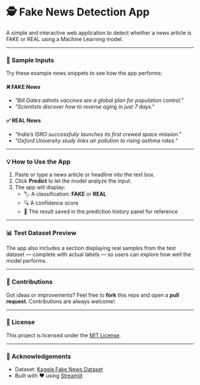 # 🕵️ Fake News Detection App

A simple and interactive web application to detect whether a news article is FAKE or REAL using a Machine Learning model.

---

### 🧪 Sample Inputs  
Try these example news snippets to see how the app performs:

#### ❌ FAKE News  
- *"Bill Gates admits vaccines are a global plan for population control."*  
- *"Scientists discover how to reverse aging in just 7 days."*

#### ✅ REAL News  
- *"India’s ISRO successfully launches its first crewed space mission."*  
- *"Oxford University study links air pollution to rising asthma rates."*

---

### 💡 How to Use the App  
1. Paste or type a news article or headline into the text box.  
2. Click **Predict** to let the model analyze the input.  
3. The app will display:
   - 🏷️ A classification: **FAKE** or **REAL**
   - 🔍 A confidence score
   - 📜 The result saved in the prediction history panel for reference

---

### 📊 Test Dataset Preview  
The app also includes a section displaying real samples from the test dataset — complete with actual labels — so users can explore how well the model performs.

---

### 🤝 Contributions  
Got ideas or improvements? Feel free to **fork** this repo and open a **pull request**. Contributions are always welcome!

---

### 📜 License  
This project is licensed under the [MIT License](LICENSE).

---

### 🙌 Acknowledgements  
- Dataset: [Kaggle Fake News Dataset](https://www.kaggle.com/clmentbisaillon/fake-and-real-news-dataset)  
- Built with ❤️ using [Streamlit](https://streamlit.io)
